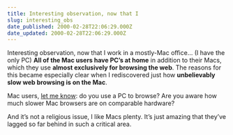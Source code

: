 ```yaml
---
title: Interesting observation, now that I
slug: interesting_obs
date_published: 2000-02-28T22:06:29.000Z
date_updated: 2000-02-28T22:06:29.000Z
---
```


Interesting observation, now that I work in a mostly-Mac office… (I have the only PC) **All of the Mac users have PC’s at home** in addition to their Macs, which they use **almost exclusively for browsing the web**. The reasons for this became especially clear when I rediscovered just how **unbelievably slow web browsing is on the Mac**.

Mac users, [let me know](mailto:anil@dashes.com): do you use a PC to browse? Are you aware how much slower Mac browsers are on comparable hardware?

And it’s not a religious issue, I like Macs plenty. It’s just amazing that they’ve lagged so far behind in such a critical area.
